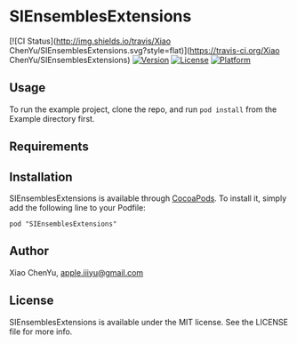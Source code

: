 # SIEnsemblesExtensions

[![CI Status](http://img.shields.io/travis/Xiao ChenYu/SIEnsemblesExtensions.svg?style=flat)](https://travis-ci.org/Xiao ChenYu/SIEnsemblesExtensions)
[![Version](https://img.shields.io/cocoapods/v/SIEnsemblesExtensions.svg?style=flat)](http://cocoadocs.org/docsets/SIEnsemblesExtensions)
[![License](https://img.shields.io/cocoapods/l/SIEnsemblesExtensions.svg?style=flat)](http://cocoadocs.org/docsets/SIEnsemblesExtensions)
[![Platform](https://img.shields.io/cocoapods/p/SIEnsemblesExtensions.svg?style=flat)](http://cocoadocs.org/docsets/SIEnsemblesExtensions)

## Usage

To run the example project, clone the repo, and run `pod install` from the Example directory first.

## Requirements

## Installation

SIEnsemblesExtensions is available through [CocoaPods](http://cocoapods.org). To install
it, simply add the following line to your Podfile:

    pod "SIEnsemblesExtensions"

## Author

Xiao ChenYu, apple.iiiyu@gmail.com

## License

SIEnsemblesExtensions is available under the MIT license. See the LICENSE file for more info.

